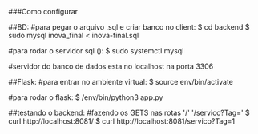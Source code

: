 ###Como configurar

##BD:
#para pegar o arquivo .sql e criar banco no client:
	$ cd backend
	$ sudo mysql inova_final < inova-final.sql

#para rodar o servidor sql ():
	$ sudo systemctl mysql

#servidor do banco de dados esta no localhost na porta 3306

##Flask:
#para entrar no ambiente virtual:
	$ source env/bin/activate

#para rodar o flask:
	$ /env/bin/python3 app.py

##testando o backend:
#fazendo os GETS nas rotas '/' '/servico?Tag=<id>'
	$ curl http://localhost:8081/
	$ curl http://localhost:8081/servico?Tag=1






